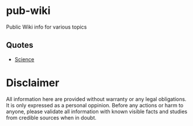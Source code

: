 # pub-wiki
Public Wiki info for various topics




## Quotes
 - [Science](./quotes/science/index.md)



# Disclaimer
All information here are provided without warranty or any legal obligations.
It is only expressed as a personal oppinion. Before any actions or harm to anyone,
please validate all information with known visible facts and studies from credible 
sources when in doubt.

